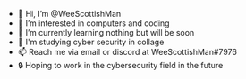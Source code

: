 - 👋 Hi, I’m @WeeScottishMan
- 👀 I’m interested in computers and coding
- 🌱 I’m currently learning nothing but will be soon
- 💞️ I'm studying cyber security in collage
- 📫 Reach me via email or discord at WeeScottishMan#7976
- 🔒 Hoping to work in the cybersecurity field in the future
